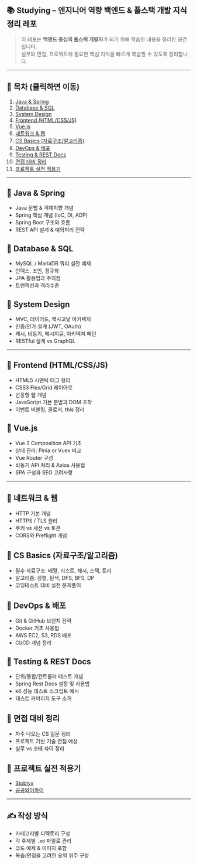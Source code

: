 ## 📚 Studying – 엔지니어 역량 백엔드 & 풀스택 개발 지식 정리 레포

> 이 레포는 **백엔드 중심의 풀스택 개발자**가 되기 위해 학습한 내용을 정리한 공간입니다.  
> 실무와 면접, 프로젝트에 필요한 핵심 지식을 빠르게 복습할 수 있도록 정리합니다.

---

## 📌 목차 (클릭하면 이동)
1. [Java & Spring](#-java--spring)
2. [Database & SQL](#-database--sql)
3. [System Design](#-system-design)
4. [Frontend (HTML/CSS/JS)](#-frontend-htmlcssjs)
5. [Vue.js](#-vuejs)
6. [네트워크 & 웹](#-네트워크--웹)
7. [CS Basics (자료구조/알고리즘)](#-cs-basics-자료구조알고리즘)
8. [DevOps & 배포](#-devops--배포)
9. [Testing & REST Docs](#-testing--rest-docs)
10. [면접 대비 정리](#-면접-대비-정리)
11. [프로젝트 실전 적용기](#-프로젝트-실전-적용기)

---

## 🔶 Java & Spring
- Java 문법 & 객체지향 개념
- Spring 핵심 개념 (IoC, DI, AOP)
- Spring Boot 구조와 흐름
- REST API 설계 & 예외처리 전략

## 🔶 Database & SQL
- MySQL / MariaDB 쿼리 실전 예제
- 인덱스, 조인, 정규화
- JPA 활용법과 주의점
- 트랜잭션과 격리수준

## 🔶 System Design
- MVC, 레이어드, 헥사고날 아키텍처
- 인증/인가 설계 (JWT, OAuth)
- 캐시, 비동기, 메시지큐, 아키텍처 패턴
- RESTful 설계 vs GraphQL

---

## 🔶 Frontend (HTML/CSS/JS)
- HTML5 시맨틱 태그 정리
- CSS3 Flex/Grid 레이아웃
- 반응형 웹 개념
- JavaScript 기본 문법과 DOM 조작
- 이벤트 버블링, 클로저, this 정리

## 🔶 Vue.js
- Vue 3 Composition API 기초
- 상태 관리: Pinia or Vuex 비교
- Vue Router 구성
- 비동기 API 처리 & Axios 사용법
- SPA 구성과 SEO 고려사항

---

## 🔶 네트워크 & 웹
- HTTP 기본 개념
- HTTPS / TLS 원리
- 쿠키 vs 세션 vs 토큰
- CORS와 Preflight 개념

## 🔶 CS Basics (자료구조/알고리즘)
- 필수 자료구조: 배열, 리스트, 해시, 스택, 트리
- 알고리즘: 정렬, 탐색, DFS, BFS, DP
- 코딩테스트 대비 실전 문제풀이

## 🔶 DevOps & 배포
- Git & GitHub 브랜치 전략
- Docker 기초 사용법
- AWS EC2, S3, RDS 배포
- CI/CD 개념 정리

## 🔶 Testing & REST Docs
- 단위/통합/컨트롤러 테스트 개념
- Spring Rest Docs 설정 및 사용법
- k6 성능 테스트 스크립트 예시
- 테스트 커버리지 도구 소개

## 🔶 면접 대비 정리
- 자주 나오는 CS 질문 정리
- 프로젝트 기반 기술 면접 예상
- 실무 vs 코테 차이 정리

## 🔶 프로젝트 실전 적용기
- [Stoblyx](https://github.com/D3vJ30n/stoblyx-portfolio)
- [공공와이파이](https://github.com/D3vJ30n/be-dev/tree/main/zerobase30jdm)

---

## ✍️ 작성 방식
- 카테고리별 디렉토리 구성
- 각 주제별 `.md` 파일로 관리
- 코드 예제 & 이미지 포함
- 복습/면접을 고려한 요약 위주 구성
